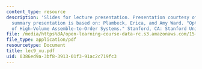 ```yaml
---
content_type: resource
description: 'Slides for lecture presentation. Presentation courtesy of Ping Xu. This
  summary presentation is based on: Plambeck, Erica, and Amy Ward. "Optimal Control
  of High-Volume Assemble-to-Order Systems." Stanford, CA: Stanford University, 2003.'
file: /media/https%3A/open-learning-course-data-rc.s3.amazonaws.com/15-764-the-theory-of-operations-management-spring-2004/0386ed9a3bf8391301f391ac2c719fc3_lec9_xu.pdf
file_type: application/pdf
resourcetype: Document
title: lec9_xu.pdf
uid: 0386ed9a-3bf8-3913-01f3-91ac2c719fc3
---
```

